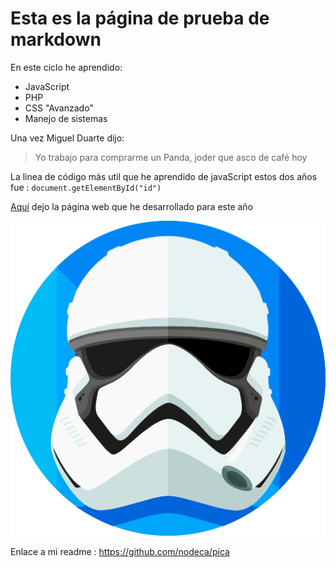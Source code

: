 # Esta es la página de prueba de markdown

En este ciclo he aprendido:
* JavaScript
* PHP
* CSS "Avanzado"
* Manejo de sistemas


Una vez Miguel Duarte dijo:

> Yo trabajo para comprarme un Panda, joder que asco de café hoy


La linea de código más util que he aprendido de javaScript estos dos años fue :
`document.getElementById("id")`


[Aquí](https://almostme.giize.com) dejo la página web que he desarrollado para este año

![Logo de mi pagina](./logo.png)


Enlace a mi readme : https://github.com/nodeca/pica
